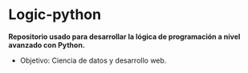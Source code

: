 # Logic-python
**Repositorio usado para desarrollar la lógica de programación a nivel avanzado con Python.** 
- Objetivo: Ciencia de datos y desarrollo web.

